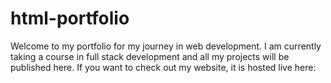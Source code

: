 # html-portfolio
Welcome to my portfolio for my journey in web development. I am currently taking a course in full stack development and all my projects will be published here.
If you want to check out my website, it is hosted live here: 

